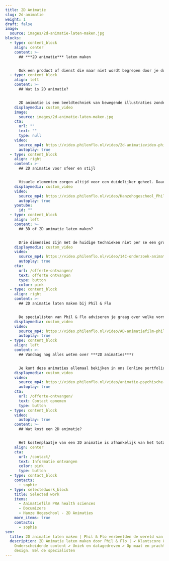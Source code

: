 ```yaml
---
title: 2D Animatie
slug: 2d-animatie
weight: 1
draft: false
image:
  source: images/2d-animatie-laten-maken.jpg
blocks:
  - type: content_block
    align: center
    content: >-
      ## ***2D animatie*** laten maken


      Ook een product of dienst die maar niet wordt begrepen door je doelgroep? Dan helpt onze aanpak jou om wel begrepen te worden! Wij maken namelijk een 2D animatie voor je, uniek, mooi design en inhoudelijk sterk.
  - type: content_block
    align: left
    content: >-
      ## Wat is 2D animatie?


      2D animatie is een beeldtechniek van bewegende illustraties zonder diepte. Een 2D animatie kun je gebruiken om informatie levendiger en duidelijker te presenteren. Dit kan in allerlei kleuren en vormen. Het is effectief om processen uit te leggen, of diensten te promoten. Je spreekt laagdrempelig mensen aan en kunt er beter iets mee uitleggen dan met platte tekst. Het werkt beter dan een stilstaande illustratie, door de toevoeging van bewegende elementen, voice-over en muziek en geluid. Deze combinatie zorgt dat de kijker de boodschap goed onthoudt. Daarnaast zorgt het aanbieden van 2D animaties op je website voor betere online vindbaarheid, dat geldt trouwens voor videocontent in het algemeen. Als je laagdrempelig een product wilt uitleggen of promoten kies je voor 2D animatie.
    displaymedia: custom_video
    image:
      source: images/2d-animatie-laten-maken.jpg
    cta:
      url: ""
      text: ""
      type: null
    video:
      source_mp4: https://video.philenflo.nl/video/2d-animatievideo-phil-en-flo.mp4
      autoplay: true
  - type: content_block
    align: right
    content: >-
      ## 2D animatie voor sfeer en stijl


      Visuele elementen zorgen altijd voor een duidelijker geheel. Daarnaast verlevendigen ze een presentatie, en geven deze een luchtig en aantrekkelijk geheel. Kleur, speelse en duidelijke vormen en een prettig achtergrondmuziekje zijn veel fijner om naar te kijken dan alleen saaie tekst. Als je een huisstijl hebt, kunnen de 2D-animatiespecialisten van Phil & Flo daar prima mee uit de voeten. Zo zorg je voor een consistente visuele stijl die doorwerkt in deze vrolijke vorm van videomarketing.
    displaymedia: custom_video
    video:
      source_mp4: https://video.philenflo.nl/video/Hanzehogeschool_PhilenFlo_Video_Animatie_1.mp4
      autoplay: true
    youtube:
      id: ""
  - type: content_block
    align: left
    content: >-
      ## 3D of 2D animatie laten maken?


      Drie dimensies zijn met de huidige technieken niet per se een grotere uitdaging dan een 2D-animatie. Toch zijn er nog genoeg redenen om het bij twee dimensies te houden. Een [3D animatie](https://www.philenflo.nl/3-d-animatie-laten-maken/) kan al snel overdreven overkomen, zeker als het voor de animatie niet nodig is om in drie dimensies te werken. Een 2D-animatie heeft een zekere charme die goed werkt en verloren gaat als je voor 3D kiest alleen maar omdat het kan. Bovendien zijn de kosten van 2D vaak minder dan bij 3D.
    displaymedia: custom_video
    video:
      source_mp4: https://video.philenflo.nl/video/14C-onderzoek-animatie-Phil-en-Flo-website-source.mp4
      autoplay: true
    cta:
      url: /offerte-ontvangen/
      text: offerte ontvangen
      type: button
      color: pink
  - type: content_block
    align: right
    content: >-
      ## 2D animatie laten maken bij Phil & Flo


      De specialisten van Phil & Flo adviseren je graag over welke vorm van [videomarketing](https://www.philenflo.nl/oplossingen/videomarketing/) geschikt is voor jou. Wij zijn thuis in allerlei videoproducties zoals [bedrijfsfilms](https://www.philenflo.nl/bedrijfsfilm-laten-maken/), [employer branding](https://www.philenflo.nl/oplossingen/employer-branding/), 3D- en 2D-animatie. We hebben getalenteerde animators die voor jou een aansprekend filmpje kunnen maken waarin je in stijlvolle 2D-animatie je boodschap kunt overbrengen.
    displaymedia: custom_video
    video:
      source_mp4: https://video.philenflo.nl/video/AD-animatiefilm-phil-en-flo.mp4
      autoplay: true
  - type: content_block
    align: left
    content: >-
      ## Vandaag nog alles weten over ***2D animaties***?


      Je kunt deze animaties allemaal bekijken in ons [online portfolio](https://www.philenflo.nl/portfolio/). Zo krijg je een goed idee van wat we kunnen en vind je inspiratie voor je eigen [animatie](https://www.philenflo.nl/oplossingen/animatie-laten-maken/). Je kunt natuurlijk ook meteen vrijblijvend contact met ons opnemen om over de mogelijkheden te praten.
    displaymedia: custom_video
    video:
      source_mp4: https://video.philenflo.nl/video/animatie-psychische-zorg.mp4
      autoplay: true
    cta:
      url: /offerte-ontvangen/
      text: Contact opnemen
      type: button
  - type: content_block
    video:
      autoplay: true
    content: >-
      ## Wat kost een 2D animatie?


      Het kostenplaatje van een 2D animatie is afhankelijk van het totale aantal uren dat in het maken van de animatie zit. De stijl en de lengte is weer de belangrijkste peiler voor de totale animatie. Hoe langer de animatie, hoe meer illustraties er worden vormgegeven en hoe meer illustraties in beweging worden gezet. Neem contact met ons op voor een all-in offerte, wij helpen je graag verder!
    align: center
    cta:
      url: /contact/
      text: Informatie ontvangen
      color: pink
      type: button
  - type: contact_block
    contacts:
      - sophie
  - type: selectedwork_block
    title: Selected work
    items:
      - Animatiefilm PRA health sciences
      - Documizers
      - Hanze Hogeschool - 2D Animaties
    more_items: true
    contacts:
      - sophie
seo:
  title: 2D animatie laten maken | Phil & Flo verbeelden de wereld van morgen
  description: 2D Animatie laten maken door Phil & Flo | ✔ Klantscore 8.9 ✔
    Onderscheidende content ✔ Uniek en datagedreven ✔ Op maat en prachtig
    design. Bel de specialisten
---
```

